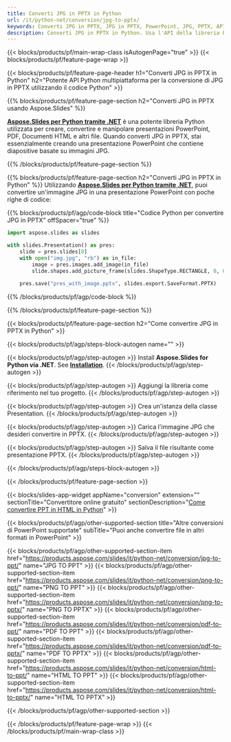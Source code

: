 ```yaml
---
title: Converti JPG in PPTX in Python
url: /it/python-net/conversion/jpg-to-pptx/
keywords: Converti JPG in PPTX, JPG in PPTX, PowerPoint, JPG, PPTX, API Python, Libreria Python
description: Converti JPG in PPTX in Python. Usa l'API della libreria Python per convertire le immagini JPG in PowerPoint
---
```


{{< blocks/products/pf/main-wrap-class isAutogenPage="true" >}}
{{< blocks/products/pf/feature-page-wrap >}}

{{< blocks/products/pf/feature-page-header h1="Converti JPG in PPTX in Python" h2="Potente API Python multipiattaforma per la conversione di JPG in PPTX utilizzando il codice Python" >}}

{{% blocks/products/pf/feature-page-section h2="Converti JPG in PPTX usando Aspose.Slides" %}}

[**Aspose.Slides per Python tramite .NET**](https://products.aspose.com/slides/it/python-net/) è una potente libreria Python utilizzata per creare, convertire e manipolare presentazioni PowerPoint, PDF, Documenti HTML e altri file. Quando converti JPG in PPTX, stai essenzialmente creando una presentazione PowerPoint che contiene diapositive basate su immagini JPG.

{{% /blocks/products/pf/feature-page-section %}}


{{% blocks/products/pf/feature-page-section  h2="Converti JPG in PPTX in Python" %}}
Utilizzando [**Aspose.Slides per Python tramite .NET**](https://products.aspose.com/slides/it/python-net/), puoi convertire un'immagine JPG in una presentazione PowerPoint con poche righe di codice:

{{% blocks/products/pf/agp/code-block title="Codice Python per convertire JPG in PPTX" offSpacer="true" %}}
```py
import aspose.slides as slides

with slides.Presentation() as pres:
    slide = pres.slides[0]
    with open("img.jpg", "rb") as in_file:
        image = pres.images.add_image(in_file)
        slide.shapes.add_picture_frame(slides.ShapeType.RECTANGLE, 0, 0, 720, 540, image)
    
    pres.save("pres_with_image.pptx", slides.export.SaveFormat.PPTX)
```
{{% /blocks/products/pf/agp/code-block %}}

{{% /blocks/products/pf/feature-page-section %}}




{{< blocks/products/pf/feature-page-section  h2="Come convertire JPG in PPTX in Python" >}}


{{< blocks/products/pf/agp/steps-block-autogen name="" >}}


{{< blocks/products/pf/agp/step-autogen >}}
Install **Aspose.Slides for Python via .NET**. See [**Installation**](https://docs.aspose.com/slides/python-net/installation/).
{{< /blocks/products/pf/agp/step-autogen >}}

{{< blocks/products/pf/agp/step-autogen >}}
Aggiungi la libreria come riferimento nel tuo progetto.
{{< /blocks/products/pf/agp/step-autogen >}}

{{< blocks/products/pf/agp/step-autogen >}}
Crea un'istanza della classe Presentation.
{{< /blocks/products/pf/agp/step-autogen >}}

{{< blocks/products/pf/agp/step-autogen >}}
Carica l'immagine JPG che desideri convertire in PPTX.
{{< /blocks/products/pf/agp/step-autogen >}}

{{< blocks/products/pf/agp/step-autogen >}}
Salva il file risultante come presentazione PPTX.
{{< /blocks/products/pf/agp/step-autogen >}}


{{< /blocks/products/pf/agp/steps-block-autogen >}}


{{< /blocks/products/pf/feature-page-section >}}




{{< blocks/slides-app-widget  appName="conversion" extension="" sectionTitle="Convertitore online gratuito" sectionDescription="[Come convertire PPT in HTML in Python](https://products.aspose.com/slides/it/en/python-net/conversion/ppt-to-html/)" >}}

{{< blocks/products/pf/agp/other-supported-section title="Altre conversioni di PowerPoint supportate" subTitle="Puoi anche convertire file in altri formati in PowerPoint" >}} 

{{< blocks/products/pf/agp/other-supported-section-item href="https://products.aspose.com/slides/it/python-net/conversion/jpg-to-ppt/" name="JPG TO PPT" >}}
{{< blocks/products/pf/agp/other-supported-section-item href="https://products.aspose.com/slides/it/python-net/conversion/png-to-ppt/" name="PNG TO PPT" >}}
{{< blocks/products/pf/agp/other-supported-section-item href="https://products.aspose.com/slides/it/python-net/conversion/png-to-pptx/" name="PNG TO PPTX" >}}
{{< blocks/products/pf/agp/other-supported-section-item href="https://products.aspose.com/slides/it/python-net/conversion/pdf-to-ppt/" name="PDF TO PPT" >}}
{{< blocks/products/pf/agp/other-supported-section-item href="https://products.aspose.com/slides/it/python-net/conversion/pdf-to-pptx/" name="PDF TO PPTX" >}}
{{< blocks/products/pf/agp/other-supported-section-item href="https://products.aspose.com/slides/it/python-net/conversion/html-to-ppt/" name="HTML TO PPT" >}}
{{< blocks/products/pf/agp/other-supported-section-item href="https://products.aspose.com/slides/it/python-net/conversion/html-to-pptx/" name="HTML TO PPTX" >}}


{{< /blocks/products/pf/agp/other-supported-section >}}

{{< /blocks/products/pf/feature-page-wrap >}}
{{< /blocks/products/pf/main-wrap-class >}}